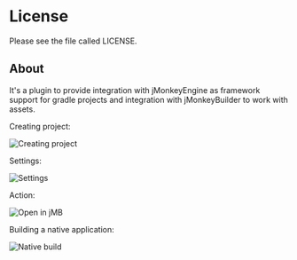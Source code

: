 # License #
Please see the file called LICENSE.

## About ## 

It's a plugin to provide integration with jMonkeyEngine as framework support for gradle projects
and integration with jMonkeyBuilder to work with assets.

Creating project:

![Creating project](https://i.imgur.com/8RiTS32.png)

Settings:

![Settings](https://i.imgur.com/Tqlggbe.png)

Action:

![Open in jMB](https://i.imgur.com/W8zzHTj.png)

Building a native application:

![Native build](https://i.imgur.com/BtKAgGV.png)